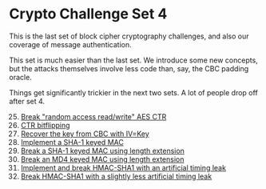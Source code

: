 
# Crypto Challenge Set 4

This is the last set of block cipher cryptography challenges, and also our coverage of message authentication.

This set is much easier than the last set. We introduce some new concepts, but the attacks themselves involve less code than, say, the CBC padding oracle.

Things get significantly trickier in the next two sets. A lot of people drop off after set 4.

25. [Break "random access read/write" AES CTR](challenges/challenge-25.md)
26. [CTR bitflipping](challenges/challenge-26.md)
27. [Recover the key from CBC with IV=Key](challenges/challenge-27.md)
28. [Implement a SHA-1 keyed MAC](challenges/challenge-28.md)
29. [Break a SHA-1 keyed MAC using length extension](challenges/challenge-29.md)
30. [Break an MD4 keyed MAC using length extension](challenges/challenge-30.md)
31. [Implement and break HMAC-SHA1 with an artificial timing leak](challenges/challenge-31.md)
32. [Break HMAC-SHA1 with a slightly less artificial timing leak](challenges/challenge-32.md)
